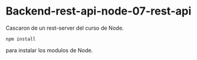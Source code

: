 # Backend-rest-api-node-07-rest-api
Cascaron de un rest-server del curso de Node.

```
npm install
``` 
para instalar los modulos de Node.
